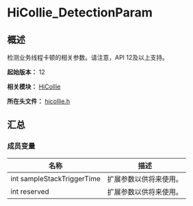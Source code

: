 # HiCollie_DetectionParam

## 概述

检测业务线程卡顿的相关参数。请注意，API 12及以上支持。

**起始版本：** 12

**相关模块：** [HiCollie](capi-hicollie.md)

**所在头文件：** [hicollie.h](capi-hicollie-h.md)

## 汇总

### 成员变量

| 名称 | 描述 |
| -- | -- |
| int sampleStackTriggerTime | 扩展参数以供将来使用。 |
| int reserved | 扩展参数以供将来使用。 |


